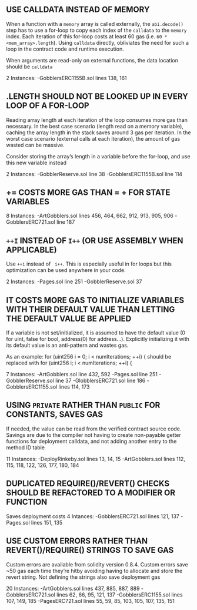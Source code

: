 ## USE CALLDATA INSTEAD OF MEMORY

When a function with a `memory` array is called externally, the `abi.decode()` step has to use a for-loop to copy each index of the `calldata` to the `memory` index. Each iteration of this for-loop costs at least 60 gas (i.e. `60 * <mem_array>.length`). Using `calldata` directly, obliviates the need for such a loop in the contract code and runtime execution.

When arguments are read-only on external functions, the data location should be `calldata`

2 Instances:
-GobblersERC1155B.sol lines 138, 161


## <ARRAY>.LENGTH SHOULD NOT BE LOOKED UP IN EVERY LOOP OF A FOR-LOOP

Reading array length at each iteration of the loop consumes more gas than necessary.
In the best case scenario (length read on a memory variable), caching the array length in the stack saves around 3 gas per iteration. In the worst case scenario (external calls at each iteration), the amount of gas wasted can be massive.

Consider storing the array’s length in a variable before the for-loop, and use this new variable instead

2 Instances: 
-GobblerReserve.sol line 38
-GobblersERC1155B.sol line 114


## <X> += <Y> COSTS MORE GAS THAN <X> = <X> + <Y> FOR STATE VARIABLES

8 Instances:
-ArtGobblers.sol lines 456, 464, 662, 912, 913, 905, 906
-GobblersERC721.sol line 187



## `++I` INSTEAD OF `I++` (OR USE ASSEMBLY WHEN APPLICABLE)

Use `++i` instead of ` i++`. This is especially useful in for loops but this optimization can be used anywhere in your code. 

2 Instances:
-Pages.sol line 251
-GobblerReserve.sol 37

## IT COSTS MORE GAS TO INITIALIZE VARIABLES WITH THEIR DEFAULT VALUE THAN LETTING THE DEFAULT VALUE BE APPLIED

If a variable is not set/initialized, it is assumed to have the default value (0 for uint, false for bool, address(0) for address…). Explicitly initializing it with its default value is an anti-pattern and wastes gas.

As an example: for (uint256 i = 0; i < numIterations; ++i) { should be replaced with for (uint256 i; i < numIterations; ++i) {

7 Instances:
-ArtGobblers.sol line 432, 592
-Pages.sol line 251
-GobblerReserve.sol line 37
-GlobblersERC721.sol line 186
-GobblersERC1155.sol lines 114, 173


## USING `PRIVATE` RATHER THAN `PUBLIC` FOR CONSTANTS, SAVES GAS

If needed, the value can be read from the verified contract source code. Savings are due to the compiler not having to create non-payable getter functions for deployment calldata, and not adding another entry to the method ID table

11 Instances:
-DeployRinkeby.sol lines 13, 14, 15
-ArtGobblers.sol lines 112, 115, 118, 122, 126, 177, 180, 184


## DUPLICATED REQUIRE()/REVERT() CHECKS SHOULD BE REFACTORED TO A MODIFIER OR FUNCTION
Saves deployment costs
4 Intances:
-GobblersERC721.sol lines 121, 137
-Pages.sol lines 151, 135
## USE CUSTOM ERRORS RATHER THAN REVERT()/REQUIRE() STRINGS TO SAVE GAS
Custom errors are available from solidity version 0.8.4. Custom errors save ~50 gas each time they’re hitby avoiding having to allocate and store the revert string. Not defining the strings also save deployment gas

20 Instances:
-ArtGobblers.sol lines 437, 885, 887, 889
-GobblersERC721.sol lines 62, 66, 95, 121, 137
-GobblersERC1155.sol lines 107, 149, 185
-PagesERC721.sol lines 55, 59, 85, 103, 105, 107, 135, 151

